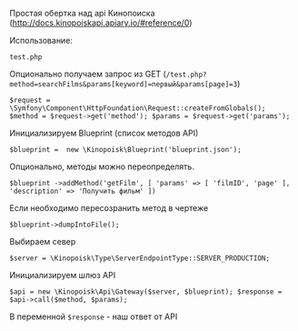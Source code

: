 Простая обертка над api Кинопоиска (http://docs.kinopoiskapi.apiary.io/#reference/0)

Использование:

`test.php`

Опционально получаем запрос из GET (`/test.php?method=searchFilms&params[keyword]=первый&params[page]=3`)

`$request = \Symfony\Component\HttpFoundation\Request::createFromGlobals();
 $method = $request->get('method');
 $params = $request->get('params');
 `
 
 Инициализируем Blueprint (список методов API)
 
 ``$blueprint =  new \Kinopoisk\Blueprint('blueprint.json');``
 
 Опционально, методы можно переопределять.
 
 `$blueprint
      ->addMethod('getFilm', [
          'params' => [
              'filmID', 'page'
          ],
          'description' => 'Получить фильм'
      ])`
      
 Если необходимо пересозранить метод в чертеже
 
 `$blueprint->dumpIntoFile();`
 
 Выбираем север
 
 `$server = \Kinopoisk\Type\ServerEndpointType::SERVER_PRODUCTION;`
 
 Инициализируем шлюз API
 
 `$api = new \Kinopoisk\Api\Gateway($server, $blueprint);
 $response = $api->call($method, $params);
 `
 
 В переменной `$response` - наш ответ от API